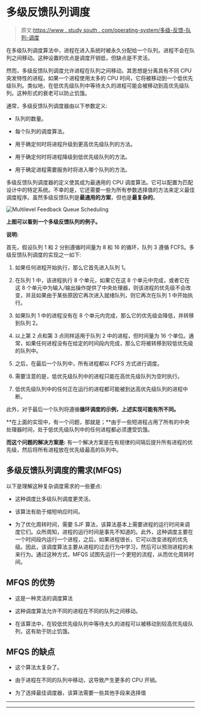 # 多级反馈队列调度

> 原文:[https://www . study south . com/operating-system/多级-反馈-队列-调度](https://www.studytonight.com/operating-system/multilevel-feedback-queue-scheduling)

在多级队列调度算法中，进程在进入系统时被永久分配给一个队列。进程不会在队列之间移动。这种设置的优点是调度开销低，但缺点是不灵活。

然而，多级反馈队列调度允许进程在队列之间移动。其思想是分离具有不同 CPU 突发特性的进程。如果一个进程使用太多的 CPU 时间，它将被移动到一个低优先级队列。类似地，在低优先级队列中等待太久的进程可能会被移动到高优先级队列。这种形式的衰老可以防止饥饿。

通常，多级反馈队列调度器由以下参数定义:

*   队列的数量。

*   每个队列的调度算法。

*   用于确定何时将进程升级到更高优先级队列的方法。

*   用于确定何时将进程降级到低优先级队列的方法。

*   用于确定进程需要服务时将进入哪个队列的方法。

多级反馈队列调度器的定义使其成为最通用的 CPU 调度算法。它可以配置为匹配设计中的特定系统。不幸的是，它还需要一些为所有参数选择值的方法来定义最佳调度程序。虽然多级反馈队列是**最通用的方案**，但也是**最复杂的**。

![Multilevel Feedback Queue Scheduling](../Images/56c96302bd4abff76b9cb1f526b294d0.png)

**上图可以看到一个多级反馈队列的例子。**

**说明:**

首先，假设队列 1 和 2 分别遵循时间量为 8 和 16 的循环，队列 3 遵循 FCFS。多级反馈队列调度的实现之一如下:

1.  如果任何进程开始执行，那么它首先进入队列 1。

2.  在队列 1 中，该进程执行 8 个单元，如果它在这 8 个单元中完成，或者它在这 8 个单元中为输入/输出操作提供了中央处理器，则该进程的优先级不会改变，并且如果由于某些原因它再次进入就绪队列，则它再次在队列 1 中开始执行。

3.  如果队列 1 中的进程没有在 8 个单元内完成，那么它的优先级会降低，并转移到队列 2。

4.  以上第 2 点和第 3 点同样适用于队列 2 中的进程，但时间量为 16 个单位。通常，如果任何进程没有在给定的时间段内完成，那么它将被转移到较低优先级的队列中。

5.  之后，在最后一个队列中，所有进程都以 FCFS 方式进行调度。

6.  需要注意的是，低优先级队列中的进程只能在高优先级队列为空时执行。

7.  低优先级队列中的任何正在运行的进程都可能被到达高优先级队列的进程中断。

此外，对于最后一个队列将遵循**循环调度的示例，上述实现可能有所不同。**

**在上面的实现中，有一个问题，那就是；**由于一些短进程占用了所有的中央处理器时间，处于低优先级队列中的任何进程都必须遭受饥饿。

**而这个问题的解决方案是:**
有一个解决方案是在有规律的间隔后提升所有进程的优先级，然后将所有进程放在优先级最高的队列中。

## 多级反馈队列调度的需求(MFQS)

以下是理解这种复杂调度需求的一些要点:

*   这种调度比多级队列调度更灵活。

*   该算法有助于缩短响应时间。

*   为了优化周转时间，需要 SJF 算法，该算法基本上需要进程的运行时间来调度它们。众所周知，进程的运行时间是事先不知道的。此外，这种调度主要在一个时间段内运行一个进程，之后，如果进程很长，它可以改变进程的优先级。因此，该调度算法主要从进程的过去行为中学习，然后可以预测进程的未来行为。通过这种方式，MFQS 试图先运行一个更短的流程，从而优化周转时间。

## MFQS 的优势

*   这是一种灵活的调度算法

*   这种调度算法允许不同的进程在不同的队列之间移动。

*   在该算法中，在较低优先级队列中等待太久的进程可以被移动到较高优先级队列，这有助于防止饥饿。

## MFQS 的缺点

*   这个算法太复杂了。

*   由于进程在不同的队列中移动，这导致产生更多的 CPU 开销。

*   为了选择最佳调度器，该算法需要一些其他手段来选择值

* * *

* * *